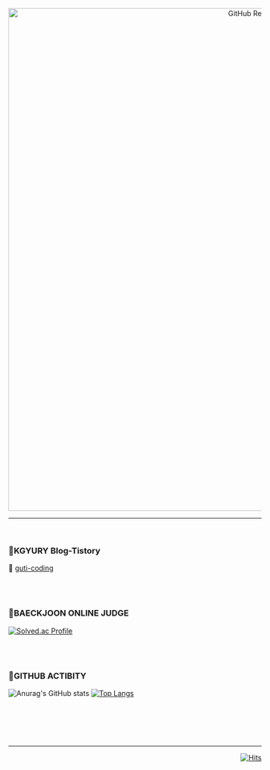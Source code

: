 <p align="center">
 
  <img width="1000px" src= "https://user-images.githubusercontent.com/71677810/153324258-5bb5f54b-410a-47ae-8d2d-bb1011d8a42b.png" align="center" alt="GitHub Readme Stats" />
 
 ---
 
 </p>

<br/>

### **🍊KGYURY Blog-Tistory**

🏡 [guti-coding](https://guti-coding.tistory.com)


<br/>
<br/>

### **🧠BAECKJOON ONLINE JUDGE**

 [![Solved.ac Profile](http://mazassumnida.wtf/api/v2/generate_badge?boj=aeae2323)](https://solved.ac/profile/aeae2323)

 <br/>
 <br/>
 
### **🌱GITHUB ACTIBITY**

 ![Anurag's GitHub stats](https://github-readme-stats.vercel.app/api?username=kimkyury&show_icons=true&theme=graywhite&card_width=500)
[![Top Langs](https://github-readme-stats.vercel.app/api/top-langs/?username=kimkyury&layout=compact)](https://github.com/anuraghazra/github-readme-stats)
 
<br/>

 <!--
[![JS](https://img.shields.io/badge/JavaScript-000000?style=flat-square&logo=JavaScript&logoColor=white)]()
[![SP](https://img.shields.io/badge/SpringBoot-000000?style=flat-square&logo=SpringBoot&logoColor=white)]()
[![JS](https://img.shields.io/badge/React-000000?style=flat-square&logo=React&logoColor=white)]()
[![JS](https://img.shields.io/badge/Java-000000?style=flat-square&logo=Java&logoColor=white)]()
 -->
 
</div>


<br/>
<br/>
<br/>

---

<div align=right>

 
[![Hits](https://hits.seeyoufarm.com/api/count/incr/badge.svg?url=https%3A%2F%2Fgithub.com%2Fkimkyury&count_bg=%2399B881&title_bg=%23000000&icon=datadog.svg&icon_color=%23A1AC8D&title=hits&edge_flat=false)]()
 
</div>
